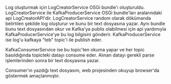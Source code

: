 

Log oluşturmak için LogCreatorService OSGi bundle'ı oluşturuldu. 
LogCreatorService ile KafkaProducerService OSGi bundle'ları aralarındaki api LogCreatorAPI'dir.
LogCreatorService random olarak dökümanda belirtilen şekilde log oluşturur ve bunu bir text dosyasına yazar. Aynı bundle bunu text dosyasından okur ve Kafka'ya publis olabilmesi için api yardımıyla KafkaProducerService'ye bu log bilgisini gönderir.
KafkaProducerService ise log'u kafkaya "teb" topic'i ile publish eder.

KafkaConsumerService ise bu topic'ten okuma yapar ve her topic basıldığında topicteki datayı consume eder. Alınan datayı gerekli parse işlemlerinden sonra bir text dosyasına yazar. 

Consumer'ın yazdığı text dosyasını, web projesinden okuyup browser'da göstermek amaçlanmıştır.




